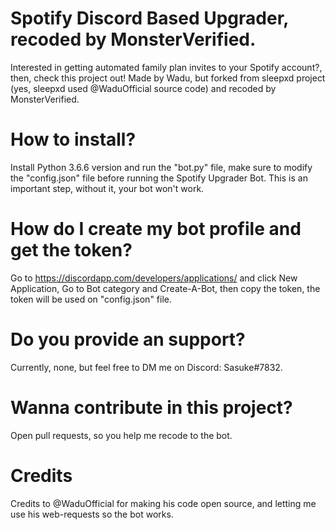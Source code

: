 # Spotify Discord Based Upgrader, recoded by MonsterVerified.
Interested in getting automated family plan invites to your Spotify account?, then, check this project out! Made by Wadu, but forked from sleepxd project (yes, sleepxd used @WaduOfficial source code) and recoded by MonsterVerified.
# How to install?
Install Python 3.6.6 version and run the "bot.py" file, make sure to modify the "config.json" file before running the Spotify Upgrader Bot. This is an important step, without it, your bot won't work.
# How do I create my bot profile and get the token?
Go to https://discordapp.com/developers/applications/ and click New Application, Go to Bot category and Create-A-Bot, then copy the token, the token will be used on "config.json" file.
# Do you provide an support?
Currently, none, but feel free to DM me on Discord: Sasuke#7832.
# Wanna contribute in this project?
Open pull requests, so you help me recode to the bot.
# Credits
Credits to @WaduOfficial for making his code open source, and letting me use his web-requests so the bot works.

